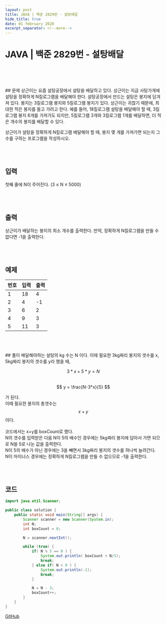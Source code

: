 ```yaml
---
layout: post
title: JAVA | 백준 2829번 - 설탕배달
hide_title: true     
date: 01 february 2020
excerpt_separator: <!--more-->
---
```

# JAVA | 백준 2829번 - 설탕배달
<br>
<br>
<br>
<br>
## 문제
상근이는 요즘 설탕공장에서 설탕을 배달하고 있다. 상근이는 지금 사탕가게에 설탕을 정확하게 N킬로그램을 배달해야 한다. 설탕공장에서 만드는 설탕은 봉지에 담겨져 있다. 봉지는 3킬로그램 봉지와 5킬로그램 봉지가 있다.  
<!--more-->
상근이는 귀찮기 때문에, 최대한 적은 봉지를 들고 가려고 한다. 예를 들어, 18킬로그램 설탕을 배달해야 할 때, 3킬로그램 봉지 6개를 가져가도 되지만, 5킬로그램 3개와 3킬로그램 1개를 배달하면, 더 적은 개수의 봉지를 배달할 수 있다.  

상근이가 설탕을 정확하게 N킬로그램 배달해야 할 때, 봉지 몇 개를 가져가면 되는지 그 수를 구하는 프로그램을 작성하시오.  
<br>
<br>
<br>
## 입력
첫째 줄에 N이 주어진다. (3 ≤ N ≤ 5000)  
<br>
<br>
<br>
## 출력
상근이가 배달하는 봉지의 최소 개수를 출력한다. 만약, 정확하게 N킬로그램을 만들 수 없다면 -1을 출력한다.  
<br>
<br>
<br>
## 예제

| 번호 | 입력 | 출력
| ---- | ---- | ---- |
| 1 | 18 | 4 |
| 2 | 4 | -1 |
| 3 | 6 | 2 |
| 4 | 9 | 3 |
| 5 | 11 | 3 |

<br>
<br>
<br>
## 풀이
배달해야하는 설탕의 kg 수는 N 이다.   
이때 필요한 3kg짜리 봉지의 갯수를 x, 5kg짜리 봉지의 갯수를 y라 했을 때,  

$$ 3*x + 5*y = N $$
<br>
$$ y = \frac{N-3*x}{5} $$  

가 된다.  
이때 필요한 봉지의 총갯수는 $$x+y$$이다.  
<br>
코드에서는 x+y를 boxCount로 했다.  
N의 갯수를 입력받은 다음 N이 5의 배수인 경우에는 5kg짜리 봉지에 담아서 가면 되므로 N을 5로 나눈 값을 출력한다.  
N이 5의 배수가 아닌 경우에는 3을 빼면서 3kg짜리 봉지의 갯수를 하나씩 늘려간다.  
N이 마이너스 경우에는 정확하게 N킬로그램을 만들 수 없으므로 -1을 출력한다.  
<br>
<br>
<br>
## 코드
```java
import java.util.Scanner;

public class solution {
    public static void main(String[] args) {
        Scanner scanner = new Scanner(System.in);
        int N;
        int boxCount = 0;

        N = scanner.nextInt();

        while (true) {
            if( N % 5 == 0 ) {
                System.out.println( boxCount + N/5);
                break;
            } else if( N < 0 ) {
                System.out.println(-1);
                break;
            }

            N = N - 3;
            boxCount++;
        }
    }
}
```
[GitHub](https://github.com/hamjeehyun/Baekjoon-2839.git)
